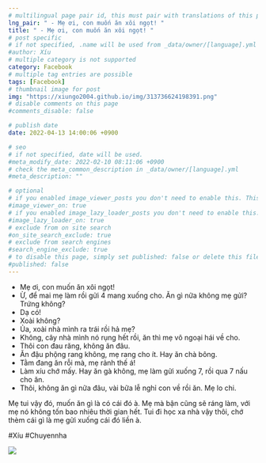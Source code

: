 ```yaml
---
# multilingual page pair id, this must pair with translations of this page. (This name must be unique)
lng_pair: " - Mẹ ơi, con muốn ăn xôi ngọt! "
title: " - Mẹ ơi, con muốn ăn xôi ngọt! "
# post specific
# if not specified, .name will be used from _data/owner/[language].yml
#author: Xíu
# multiple category is not supported
category: Facebook
# multiple tag entries are possible
tags: [Facebook]
# thumbnail image for post
img: "https://xiungo2004.github.io/img/313736624198391.png"
# disable comments on this page
#comments_disable: false

# publish date
date: 2022-04-13 14:00:06 +0900

# seo
# if not specified, date will be used.
#meta_modify_date: 2022-02-10 08:11:06 +0900
# check the meta_common_description in _data/owner/[language].yml
#meta_description: ""

# optional
# if you enabled image_viewer_posts you don't need to enable this. This is only if image_viewer_posts = false
#image_viewer_on: true
# if you enabled image_lazy_loader_posts you don't need to enable this. This is only if image_lazy_loader_posts = false
#image_lazy_loader_on: true
# exclude from on site search
#on_site_search_exclude: true
# exclude from search engines
#search_engine_exclude: true
# to disable this page, simply set published: false or delete this file
#published: false
---
```


<!-- outline-start -->

- Mẹ ơi, con muốn ăn xôi ngọt!
- Ừ, để mai mẹ làm rồi gửi 4 mang xuống cho. Ăn gì nữa không mẹ gửi? Trứng không?
- Dạ có!
- Xoài không?
- Ủa, xoài nhà mình ra trái rồi hả mẹ?
- Không, cây nhà mình nó rụng hết rồi, ăn thì mẹ vô ngoại hái về cho.
- Thôi con đau răng, không ăn đâu.
- Ăn đậu phộng rang không, mẹ rang cho ít. Hay ăn chà bông.
- Tằm đang ăn rỗi mà, mẹ rảnh thế á!
- Làm xíu chớ mấy. Hay ăn gà không, mẹ làm gửi xuống 7, rồi qua 7 nấu cho ăn.
- Thôi, không ăn gì nữa đâu, vài bữa lễ nghỉ con về rồi ăn. Mẹ lo chi.

Mẹ tui vậy đó, muốn ăn gì là có cái đó à. Mẹ mà bận cũng sẽ ráng làm, với mẹ nó không tốn bao nhiêu thời gian hết. Tui đi học xa nhà vậy thôi, chớ thèm cái gì là mẹ gửi xuống cái đó liền à.

#Xíu
#Chuyennha

<!-- outline-end -->

<img src= "https://xiungo2004.github.io/img/313736624198391.png">